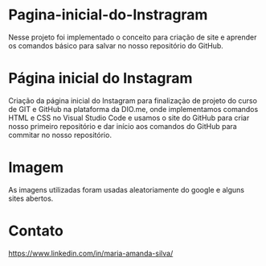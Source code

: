 # Pagina-inicial-do-Instragram
Nesse projeto foi implementado o conceito para criação de site e aprender os comandos básico para salvar no nosso repositório do GitHub.


# Página inicial do Instagram
Criação da página inicial do Instagram para finalização de projeto do curso de GIT e GitHub na plataforma da DIO.me, onde implementamos comandos HTML e CSS no Visual Studio Code e usamos o site do GitHub para criar nosso primeiro repositório e dar início aos comandos do GitHub para commitar no nosso repositório.

# Imagem

As imagens utilizadas foram usadas aleatoriamente do google e alguns sites abertos.

# Contato
https://www.linkedin.com/in/maria-amanda-silva/
